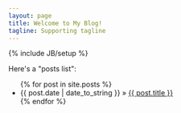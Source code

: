 ```yaml
---
layout: page
title: Welcome to My Blog!
tagline: Supporting tagline
---
```

{% include JB/setup %}

Here's a "posts list":

<ul class="posts">
  {% for post in site.posts %}
    <li><span>{{ post.date | date_to_string }}</span> &raquo; <a href="{{ BASE_PATH }}{{ post.url }}">{{ post.title }}</a></li>
  {% endfor %}
</ul>

